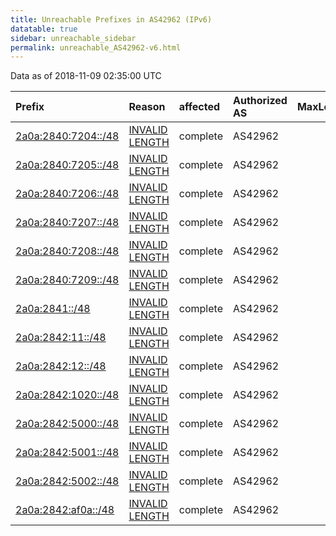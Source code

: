 ```yaml
---
title: Unreachable Prefixes in AS42962 (IPv6)
datatable: true
sidebar: unreachable_sidebar
permalink: unreachable_AS42962-v6.html
---
```


Data as of 2018-11-09 02:35:00 UTC


<div class="datatable-begin"></div>

| Prefix                                                           | Reason                                                                                                        | affected   | Authorized AS   |   MaxLength | Anchor                                         |   unreachable /48s |
|:-----------------------------------------------------------------|:--------------------------------------------------------------------------------------------------------------|:-----------|:----------------|------------:|:-----------------------------------------------|-------------------:|
| [2a0a:2840:7204::/48](https://stat.ripe.net/2a0a:2840:7204::/48) | [INVALID LENGTH](https://rpki-validator.ripe.net/announcement-preview?asn=AS42962&prefix=2a0a:2840:7204::/48) | complete   | AS42962         |          29 | [RIPE](unreachable_RIPE_NCC_RPKI_Root-v6.html) |                  1 |
| [2a0a:2840:7205::/48](https://stat.ripe.net/2a0a:2840:7205::/48) | [INVALID LENGTH](https://rpki-validator.ripe.net/announcement-preview?asn=AS42962&prefix=2a0a:2840:7205::/48) | complete   | AS42962         |          29 | [RIPE](unreachable_RIPE_NCC_RPKI_Root-v6.html) |                  1 |
| [2a0a:2840:7206::/48](https://stat.ripe.net/2a0a:2840:7206::/48) | [INVALID LENGTH](https://rpki-validator.ripe.net/announcement-preview?asn=AS42962&prefix=2a0a:2840:7206::/48) | complete   | AS42962         |          29 | [RIPE](unreachable_RIPE_NCC_RPKI_Root-v6.html) |                  1 |
| [2a0a:2840:7207::/48](https://stat.ripe.net/2a0a:2840:7207::/48) | [INVALID LENGTH](https://rpki-validator.ripe.net/announcement-preview?asn=AS42962&prefix=2a0a:2840:7207::/48) | complete   | AS42962         |          29 | [RIPE](unreachable_RIPE_NCC_RPKI_Root-v6.html) |                  1 |
| [2a0a:2840:7208::/48](https://stat.ripe.net/2a0a:2840:7208::/48) | [INVALID LENGTH](https://rpki-validator.ripe.net/announcement-preview?asn=AS42962&prefix=2a0a:2840:7208::/48) | complete   | AS42962         |          29 | [RIPE](unreachable_RIPE_NCC_RPKI_Root-v6.html) |                  1 |
| [2a0a:2840:7209::/48](https://stat.ripe.net/2a0a:2840:7209::/48) | [INVALID LENGTH](https://rpki-validator.ripe.net/announcement-preview?asn=AS42962&prefix=2a0a:2840:7209::/48) | complete   | AS42962         |          29 | [RIPE](unreachable_RIPE_NCC_RPKI_Root-v6.html) |                  1 |
| [2a0a:2841::/48](https://stat.ripe.net/2a0a:2841::/48)           | [INVALID LENGTH](https://rpki-validator.ripe.net/announcement-preview?asn=AS42962&prefix=2a0a:2841::/48)      | complete   | AS42962         |          29 | [RIPE](unreachable_RIPE_NCC_RPKI_Root-v6.html) |                  1 |
| [2a0a:2842:11::/48](https://stat.ripe.net/2a0a:2842:11::/48)     | [INVALID LENGTH](https://rpki-validator.ripe.net/announcement-preview?asn=AS42962&prefix=2a0a:2842:11::/48)   | complete   | AS42962         |          29 | [RIPE](unreachable_RIPE_NCC_RPKI_Root-v6.html) |                  1 |
| [2a0a:2842:12::/48](https://stat.ripe.net/2a0a:2842:12::/48)     | [INVALID LENGTH](https://rpki-validator.ripe.net/announcement-preview?asn=AS42962&prefix=2a0a:2842:12::/48)   | complete   | AS42962         |          29 | [RIPE](unreachable_RIPE_NCC_RPKI_Root-v6.html) |                  1 |
| [2a0a:2842:1020::/48](https://stat.ripe.net/2a0a:2842:1020::/48) | [INVALID LENGTH](https://rpki-validator.ripe.net/announcement-preview?asn=AS42962&prefix=2a0a:2842:1020::/48) | complete   | AS42962         |          29 | [RIPE](unreachable_RIPE_NCC_RPKI_Root-v6.html) |                  1 |
| [2a0a:2842:5000::/48](https://stat.ripe.net/2a0a:2842:5000::/48) | [INVALID LENGTH](https://rpki-validator.ripe.net/announcement-preview?asn=AS42962&prefix=2a0a:2842:5000::/48) | complete   | AS42962         |          29 | [RIPE](unreachable_RIPE_NCC_RPKI_Root-v6.html) |                  1 |
| [2a0a:2842:5001::/48](https://stat.ripe.net/2a0a:2842:5001::/48) | [INVALID LENGTH](https://rpki-validator.ripe.net/announcement-preview?asn=AS42962&prefix=2a0a:2842:5001::/48) | complete   | AS42962         |          29 | [RIPE](unreachable_RIPE_NCC_RPKI_Root-v6.html) |                  1 |
| [2a0a:2842:5002::/48](https://stat.ripe.net/2a0a:2842:5002::/48) | [INVALID LENGTH](https://rpki-validator.ripe.net/announcement-preview?asn=AS42962&prefix=2a0a:2842:5002::/48) | complete   | AS42962         |          29 | [RIPE](unreachable_RIPE_NCC_RPKI_Root-v6.html) |                  1 |
| [2a0a:2842:af0a::/48](https://stat.ripe.net/2a0a:2842:af0a::/48) | [INVALID LENGTH](https://rpki-validator.ripe.net/announcement-preview?asn=AS42962&prefix=2a0a:2842:af0a::/48) | complete   | AS42962         |          29 | [RIPE](unreachable_RIPE_NCC_RPKI_Root-v6.html) |                  1 |

<div class="datatable-end"></div>